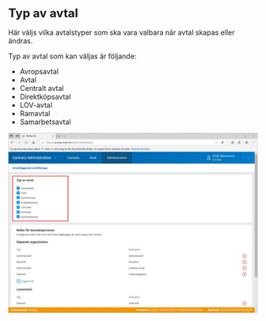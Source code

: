 <style> 
h1 { font-size:24px; } 
h2 { font-size:22px; } 
h3 { font-size:20px; } 
h4 { font-size:18px; } 
h5 { font-size:16px; }  
table th { font-size:14px !important; text-align:left !important; }
table td { font-size:14px !important; text-align:left !important; }
</style>

# Typ av avtal

Här väljs vilka avtalstyper som ska vara valbara när avtal skapas eller ändras.

Typ av avtal som kan väljas är följande:
* Avropsavtal
* Avtal
* Centralt avtal
* Direktköpsavtal
* LOV-avtal
* Ramavtal
* Samarbetsavtal

![Philadelphia's Magic Gardens. This place was so cool!](https://github.com/fridasimonsson/fridatest/blob/master/sv-SE/online-help/funcdescription/administration/typeofcontract1.jpg "Typ av avtal")
